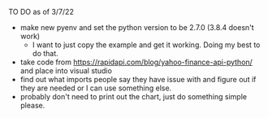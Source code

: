 TO DO as of 3/7/22

- make new pyenv and set the python version to be 2.7.0 (3.8.4 doesn't work)
  - I want to just copy the example and get it working. Doing my best to do that.
- take code from https://rapidapi.com/blog/yahoo-finance-api-python/ and place into visual studio
- find out what imports people say they have issue with and figure out if they are needed or I can use something else.
- probably don't need to print out the chart, just do something simple please.
